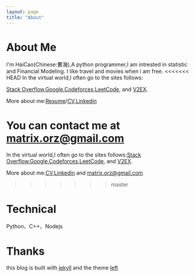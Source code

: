 ```yaml
---
layout: page
title: "About"
---
```


About Me
======
I'm HaiCao(Chinese:曹海),A python programmer,I am intrested in statistic and Financial Modeling.
I like travel and movies when i am free.
<<<<<<< HEAD
In the virtual world,I often go to the sites follows:

[Stack Overflow](http://stackoverflow.com/),[Google](http://google.com),[Codeforces](http://codeforces.com/),[LeetCode](http://oj.leetcode.com/), and [V2EX](http://www.v2ex.com).

More about me:[Resume](/resume)/[CV](/about/cv/resume.pdf),[Linkedin](http://www.linkedin.com/profile/view?id=127204924) 

You can contact me at [matrix.orz@gmail.com](matrix.orz@gmail.com)
=======
In the virtual world,I often go to the sites follows:[Stack Overflow](http://stackoverflow.com/),[Google](http://google.com),[Codeforces](http://codeforces.com/),[LeetCode](http://oj.leetcode.com/), and [V2EX](http://www.v2ex.com).

More about me:[CV](/about/cv/resume.pdf),[Linkedin](http://www.linkedin.com/profile/view?id=127204924) and [matrix.orz@gmail.com](matrix.orz@gmail.com)
>>>>>>> master

Technical
=========
Python、C++、Nodejs

Thanks
=======

this blog is built with [jekyll]() and the theme [left]()

